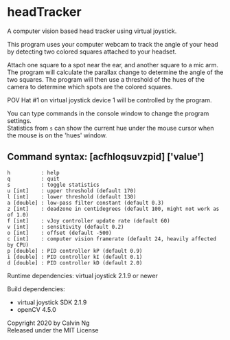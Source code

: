 # headTracker
A computer vision based head tracker using virtual joystick.  


This program uses your computer webcam to track the angle of your head by detecting two colored squares attached to your headset.  

Attach one square to a spot near the ear, and another square to a mic arm. The program will calculate the parallax change to determine the angle of the two squares. The program will then use a threshold of the hues of the camera to determine which spots are the colored squares.  

POV Hat #1 on virtual joystick device 1 will be controlled by the program.  

You can type commands in the console window to change the program settings.  
Statistics from `s` can show the current hue under the mouse cursor when the mouse is on the 'hues' window.  


## Command syntax: [acfhloqsuvzpid] ['value']  
	h          : help
	q          : quit
	s          : toggle statistics
	u [int]    : upper threshold (default 170)
	l [int]    : lower threshold (default 130)
	a [double] : low-pass filter constant (default 0.3)
	z [int]    : deadzone in centidegrees (default 100, might not work as of 1.0)
	f [int]    : vJoy controller update rate (default 60)
	v [int]    : sensitivity (default 0.2)
	o [int]    : offset (default -500)
	c [int]    : computer vision framerate (default 24, heavily affected by CPU)
	p [double] : PID controller kP (default 0.9)
	i [double] : PID controller kI (default 0.1)
	d [double] : PID controller kD (default 2.0)


Runtime dependencies: virtual joystick 2.1.9 or newer

Build dependencies:
* virtual joystick SDK 2.1.9
* openCV 4.5.0

Copyright 2020 by Calvin Ng  
Released under the MIT License    
